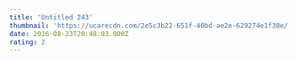 ```yaml
---
title: 'Untitled 243'
thumbnail: 'https://ucarecdn.com/2e5c3b22-651f-40bd-ae2e-629274e1f30e/'
date: 2016-08-23T20:48:03.000Z
rating: 2
---
```

